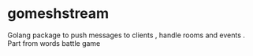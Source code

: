 # gomeshstream
Golang package to push messages to clients , handle rooms and events . Part from words battle game
